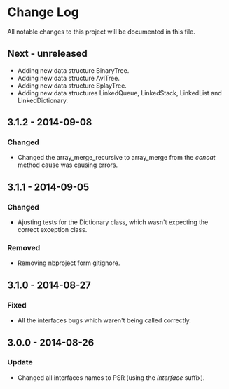 # Change Log
All notable changes to this project will be documented in this file.

## Next - unreleased

- Adding new data structure BinaryTree.
- Adding new data structure AvlTree.
- Adding new data structure SplayTree.
- Adding new data structures LinkedQueue, LinkedStack, LinkedList and LinkedDictionary. 

## 3.1.2 - 2014-09-08 
### Changed
- Changed the array_merge_recursive to array_merge from the *concat* method cause was causing errors.

## 3.1.1 - 2014-09-05
### Changed
- Ajusting tests for the Dictionary class, which wasn't expecting the correct exception class.

### Removed
- Removing nbproject form gitignore.

## 3.1.0 - 2014-08-27
### Fixed
- All the interfaces bugs which waren't being called correctly.

## 3.0.0 - 2014-08-26
### Update
- Changed all interfaces names to PSR (using the *Interface* suffix).